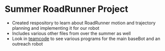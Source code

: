 # Summer RoadRunner Project
- Created respository to learn about RoadRunner motion and trajectory planning and implementing it for our robot
- Includes various other files from over the summer as well
- Look in [teamcode](TeamCode/src/main/java/org/firstinspires/ftc/teamcode) to see various programs for the main baseBot and an outreach robot
